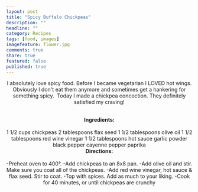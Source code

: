 ```yaml
---
layout: post
title: "Spicy Buffalo Chickpeas"
description: ""
headline: ""
category: Recipes
tags: [food, images]
imagefeature: flower.jpg
comments: true
share: true
featured: false
published: true
---
```


<p style="text-align: center;">I absolutely love spicy food. Before I became vegetarian I LOVED hot wings. Obviously I don't eat them anymore and sometimes get a hankering for something spicy.  Today I made a chickpea concoction. They definitely satisfied my craving!</p>

<center><img src="http://i1208.photobucket.com/albums/cc370/apegg23/P1010185.jpg" alt="" /></center>&nbsp;

<center><img src="http://i1208.photobucket.com/albums/cc370/apegg23/P1010186.jpg" alt="" /></center><center><strong>Ingredients:</strong></center>&nbsp;

<center>1 1/2 cups chickpeas
2 tablespoons flax seed
1 1/2 tablespoons olive oil
1 1/2 tablespoons red wine vinegar
1 1/2 tablespoons hot sauce
garlic powder
black pepper
cayenne pepper
paprika</center><center><strong>Directions:</strong></center>&nbsp;

<center>-Preheat oven to 400°.
-Add chickpeas to an 8x8 pan.
-Add olive oil and stir. Make sure you coat all of the chickpeas.
-Add red wine vinegar, hot sauce &amp; flax seed. Stir to coat.
-Top with spices. Add as much to your liking.
-Cook for 40 minutes, or until chickpeas are crunchy</center><center><a class="pin-it-button" href="http://pinterest.com/pin/create/button/?url=http%3A%2F%2Fwww.andreabiethman%2F2012%2F10%2F17%2Fspicy-buffalo-chickpeas%2F&amp;media=http%3A%2F%2Fi1208.photobucket.com%2Falbums%2Fcc370%2Fapegg23%2FP1010186.jpg&amp;description=Spicy%20Buffalo%20Chickpeas!%20So%20delicious!"><img title="Pin It" src="//assets.pinterest.com/images/PinExt.png" alt="" border="0" /></a></center>